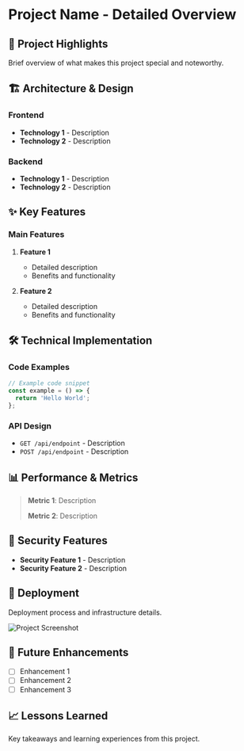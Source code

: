 # Project Name - Detailed Overview

## 🚀 Project Highlights

Brief overview of what makes this project special and noteworthy.

## 🏗️ Architecture & Design

### Frontend
- **Technology 1** - Description
- **Technology 2** - Description

### Backend
- **Technology 1** - Description
- **Technology 2** - Description

## ✨ Key Features

### Main Features
1. **Feature 1**
   - Detailed description
   - Benefits and functionality

2. **Feature 2**
   - Detailed description
   - Benefits and functionality

## 🛠️ Technical Implementation

### Code Examples
```javascript
// Example code snippet
const example = () => {
  return 'Hello World';
};
```

### API Design
- `GET /api/endpoint` - Description
- `POST /api/endpoint` - Description

## 📊 Performance & Metrics

> **Metric 1**: Description
> 
> **Metric 2**: Description

## 🔐 Security Features

- **Security Feature 1** - Description
- **Security Feature 2** - Description

## 🚀 Deployment

Deployment process and infrastructure details.

![Project Screenshot](https://picsum.photos/600/400)

## 🔄 Future Enhancements

- [ ] Enhancement 1
- [ ] Enhancement 2
- [ ] Enhancement 3

## 📈 Lessons Learned

Key takeaways and learning experiences from this project. 